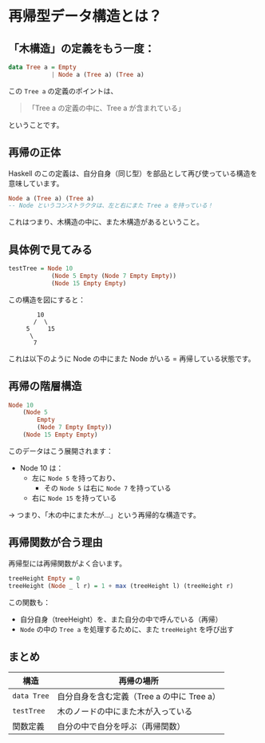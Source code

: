 # 再帰型データ構造とは？

## 「木構造」の定義をもう一度：

```hs
data Tree a = Empty
            | Node a (Tree a) (Tree a)
```

この `Tree a` の定義のポイントは、

> 「Tree a の定義の中に、Tree a が含まれている」

ということです。

## 再帰の正体

Haskell のこの定義は、自分自身（同じ型）を部品として再び使っている構造を意味しています。

```hs
Node a (Tree a) (Tree a)
-- Node というコンストラクタは、左と右にまた Tree a を持っている！
```

これはつまり、木構造の中に、また木構造があるということ。

## 具体例で見てみる

```hs
testTree = Node 10
            (Node 5 Empty (Node 7 Empty Empty))
            (Node 15 Empty Empty)
```

この構造を図にすると：

```
        10
       /  \
     5     15
      \
       7
```

これは以下のように Node の中にまた Node がいる = 再帰している状態です。

## 再帰の階層構造

```hs
Node 10
    (Node 5
        Empty
        (Node 7 Empty Empty))
    (Node 15 Empty Empty)
```

このデータはこう展開されます：

- Node 10 は：
  - 左に `Node 5` を持っており、
    - その `Node 5` は右に `Node 7` を持っている
  - 右に `Node 15` を持っている

→ つまり、「木の中にまた木が...」という再帰的な構造です。

## 再帰関数が合う理由

再帰型には再帰関数がよく合います。

```hs
treeHeight Empty = 0
treeHeight (Node _ l r) = 1 + max (treeHeight l) (treeHeight r)
```

この関数も：

- 自分自身（treeHeight）を、また自分の中で呼んでいる（再帰）
- `Node` の中の `Tree a` を処理するために、また `treeHeight` を呼び出す

## まとめ

| 構造        | 再帰の場所                                 |
| ----------- | ------------------------------------------ |
| `data Tree` | 自分自身を含む定義（Tree a の中に Tree a） |
| `testTree`  | 木のノードの中にまた木が入っている         |
| 関数定義    | 自分の中で自分を呼ぶ（再帰関数）           |
